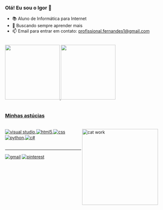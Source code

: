 ### Olá! Eu sou o Igor 👋

- 📚 Aluno de Informática para Internet
-  🌱 Buscando sempre aprender mais
-   📫 Email para entrar em contato: profissional.fernandes1@gmail.com
<br/>

<div align="inline-block">
  <a href="![Igor Github stats](https://github-readme-stats.vercel.app/api?username=Igor-jair&show_icons=true&theme=dracula)">
  <img height="180em" src="https://github-readme-stats.vercel.app/api?username=Igor-jair&show_icons=true&theme=dracula&include_all_commits=true&count_private=true"/>
  <img height="180em" src="https://github-readme-stats.vercel.app/api/top-langs/?username=Igor-jair&layout=compact&langs_count=7&theme=dracula"/>
</div><br/>

### Minhas astúcias

<div align="inline-block"><br/> 
  <img alt="cat work" width="250" align="right" src="https://i.pinimg.com/originals/d8/6f/3a/d86f3ab8192f5589eca93cd7725ad8e4.gif"/>
  <img align="center" alt="visual studio" src="https://img.shields.io/badge/Visual_Studio-0078d7?style=for-the-badge&logo=visual%20studio&logoColor=white"/>
  <img align="center" alt="html5" src="https://img.shields.io/badge/HTML5-E34F26?style=for-the-badge&logo=html5&logoColor=white"/>
  <img align="center" alt="css" src="https://img.shields.io/badge/CSS3-1572B6?style=for-the-badge&logo=css3&logoColor=white"/>
  <!-- <img align="center" alt="java script" src="https://img.shields.io/badge/JavaScript-323330?style=for-the-badge&logo=javascript&logoColor=F7DF1E"/> -->
  <img align="center" alt="python" src="https://img.shields.io/badge/Python-14354C?style=for-the-badge&logo=python&logoColor=white"/>
  <img align="center" alt="c#" src="https://img.shields.io/badge/C%23-239120?style=for-the-badge&logo=c-sharp&logoColor=white"/>
  
</div><br/>

<hr/>

[![gmail](https://img.shields.io/badge/Gmail-D14836?style=for-the-badge&logo=gmail&logoColor=white)](https://mail.google.com/mail/u/2/#inbox) 
[![pinterest](https://img.shields.io/badge/Pinterest-%23E60023.svg?&style=for-the-badge&logo=Pinterest&logoColor=white)](https://br.pinterest.com/igas_jpg/) 


<!--
**Igor-jair/Igor-jair** is a ✨ _special_ ✨ repository because its `README.md` (this file) appears on your GitHub profile.

Here are some ideas to get you started:

- 🔭 I’m currently working on ...
- 🌱 I’m currently learning ...
- 👯 I’m looking to collaborate on ...
- 🤔 I’m looking for help with ...
- 💬 Ask me about ...
- 📫 How to reach me: ...
- 😄 Pronouns: ...
- ⚡ Fun fact: ...
[![instagram](badge 150+)](pra onde vai levar) = url da rede social escolhida // site: dev.to -> 150+ badge

[![instagram](badge 150+)](pra onde vai levar) = url da rede social escolhida // site: dev.to -> 150+ badge
obs: sem enter pra ficar tudo na mesma linha.

 <img alt="cat work" src="https://media.tenor.com/images/f0a7d5678dc5e029bc595b7ec6cd9135/tenor.gif"/>
 [![discord](https://img.shields.io/badge/Discord-7289DA?style=for-the-badge&logo=discord&logoColor=white)](https://br.pinterest.com/igas_jpg/) 
-->
